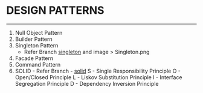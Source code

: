 # DESIGN PATTERNS

---

1. Null Object Pattern
2. Builder Pattern
3. Singleton Pattern
   - Refer Branch [singleton](https://github.com/debaprasad21/design-patterns/tree/singleton) and image > Singleton.png
4. Facade Pattern
5. Command Pattern
6. SOLID - Refer Branch - [solid](https://github.com/debaprasad21/design-patterns/tree/solid)
   S - Single Responsibility Principle
   O - Open/Closed Principle
   L - Liskov Substitution Principle
   I - Interface Segregation Principle
   D - Dependency Inversion Principle
